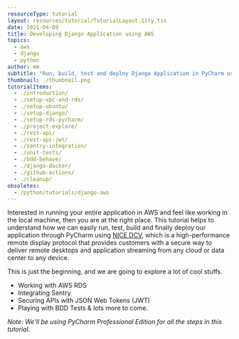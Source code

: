 ```yaml
---
resourceType: tutorial
layout: resources/tutorial/TutorialLayout.11ty.tsx
date: 2021-04-09
title: Developing Django Application using AWS
topics:
  - aws
  - django
  - python
author: mm
subtitle: "Run, build, test and deploy Django Application in PyCharm using NICE DCV."
thumbnail: ./thumbnail.png
tutorialItems:
  - ./introduction/
  - ./setup-vpc-and-rds/
  - ./setup-ubuntu/
  - ./setup-django/
  - ./setup-rds-pycharm/
  - ./project-explore/
  - ./rest-api/
  - ./rest-api-jwt/
  - ./sentry-integration/
  - ./unit-tests/
  - ./bdd-behave/
  - ./django-docker/
  - ./github-actions/
  - ./cleanup/
obsoletes:
  - /python/tutorials/django-aws
---
```


Interested in running your entire application in AWS and feel like working in the local machine, then you
are at the right place. This tutorial helps to understand how we can easily run, test, build and finally deploy our
application through PyCharm using [NICE DCV](https://aws.amazon.com/hpc/dcv/), which is a high-performance remote display
protocol that provides customers with a secure way to deliver remote desktops and
application streaming from any cloud or data center to any device.

This is just the beginning, and we are going to explore a lot of cool stuffs.

- Working with AWS RDS
- Integrating Sentry
- Securing APIs with JSON Web Tokens (JWT)
- Playing with BDD Tests & lots more to come.

_Note: We'll be using PyCharm Professional Edition for all the steps in this tutorial._
